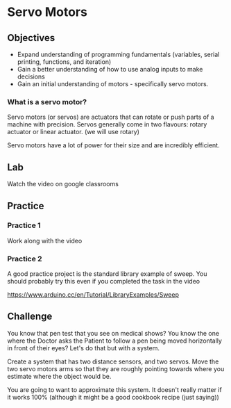 # Servo Motors 

## Objectives 

* Expand understanding of programming fundamentals (variables, serial printing, functions, and iteration)
* Gain a better understanding of how to use analog inputs to make decisions
* Gain an initial understanding of motors - specifically servo motors. 

### What is a servo motor?

Servo motors (or servos) are actuators that can rotate or push parts of a machine with precision. Servos generally come in two flavours: rotary actuator or linear actuator. (we will use rotary)

Servo motors have a lot of power for their size and are incredibly efficient. 



## Lab

Watch the video on google classrooms

## Practice

### Practice 1

Work along with the video

### Practice 2

A good practice project is the standard library example of sweep. You should probably try this even if you completed the task in the video

https://www.arduino.cc/en/Tutorial/LibraryExamples/Sweep

## Challenge

You know that pen test that you see on medical shows? You know the one where the Doctor asks the Patient to follow a pen being moved horizontally in front of their eyes? Let's do that but with a system. 

Create a system that has two distance sensors, and two servos. Move the two servo motors arms so that they are roughly pointing towards where you estimate where the object would be. 

You are going to want to approximate this system. It doesn't really matter if it works 100% (although it might be a good cookbook recipe (just saying))